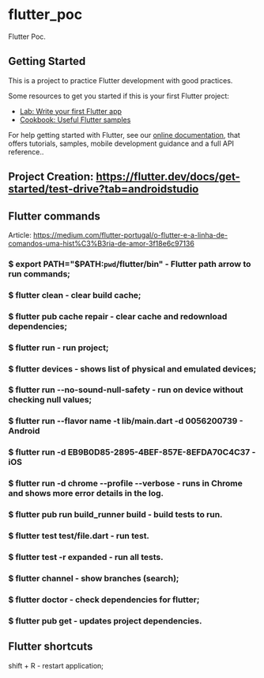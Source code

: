 # flutter_poc

Flutter Poc.

## Getting Started

This is a project to practice Flutter development with good practices.

Some resources to get you started if this is your first Flutter project:

- [Lab: Write your first Flutter app](https://flutter.dev/docs/get-started/codelab)
- [Cookbook: Useful Flutter samples](https://flutter.dev/docs/cookbook)

For help getting started with Flutter, see our
[online documentation](https://flutter.dev/docs), that offers tutorials,
samples, mobile development guidance and a full API reference..

## Project Creation: https://flutter.dev/docs/get-started/test-drive?tab=androidstudio

## Flutter commands

Article: https://medium.com/flutter-portugal/o-flutter-e-a-linha-de-comandos-uma-hist%C3%B3ria-de-amor-3f18e6c97136

### $ export PATH="$PATH:`pwd`/flutter/bin" - Flutter path arrow to run commands;
### $ flutter clean - clear build cache;
### $ flutter pub cache repair - clear cache and redownload dependencies;
### $ flutter run - run project;
### $ flutter devices - shows list of physical and emulated devices;
### $ flutter run --no-sound-null-safety - run on device without checking null values;
### $ flutter run --flavor name -t lib/main.dart -d 0056200739 - Android
### $ flutter run -d EB9B0D85-2895-4BEF-857E-8EFDA70C4C37 - iOS
### $ flutter run -d chrome --profile --verbose - runs in Chrome and shows more error details in the log.
### $ flutter pub run build_runner build - build tests to run.
### $ flutter test test/file.dart - run test.
### $ flutter test -r expanded - run all tests.
### $ flutter channel - show branches (search);
### $ flutter doctor - check dependencies for flutter;
### $ flutter pub get - updates project dependencies.

## Flutter shortcuts

shift + R - restart application;
